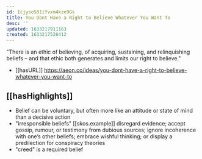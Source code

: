 ```yaml
---
id: IcjysoS81iYvxm4kze9Gs
title: You Dont Have a Right to Believe Whatever You Want To
desc: ''
updated: 1633217911163
created: 1633217526412
---
```

"There is an ethic of believing, of acquiring, sustaining, and relinquishing beliefs – and that ethic both generates and limits our right to believe."

- [[hasURL]] https://aeon.co/ideas/you-dont-have-a-right-to-believe-whatever-you-want-to

## [[hasHighlights]]

- Belief can be voluntary, but often more like an attitude or state of mind than a decisive action 
- "irresponsible beliefs" [[skos.example]] disregard evidence; accept gossip, rumour, or testimony from dubious sources; ignore incoherence with one’s other beliefs; embrace wishful thinking; or display a predilection for conspiracy theories
- "creed" is a required belief
